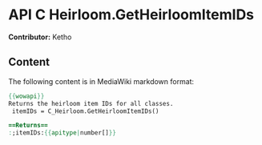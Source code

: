 # API C Heirloom.GetHeirloomItemIDs

**Contributor:** Ketho

## Content

The following content is in MediaWiki markdown format:

```mediawiki
{{wowapi}}
Returns the heirloom item IDs for all classes.
 itemIDs = C_Heirloom.GetHeirloomItemIDs()

==Returns==
:;itemIDs:{{apitype|number[]}}
```